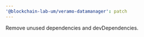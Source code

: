 ```yaml
---
'@blockchain-lab-um/veramo-datamanager': patch
---
```


Remove unused dependencies and devDependencies.
